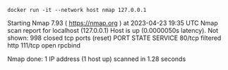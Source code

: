


````docker run -it --network host nmap 127.0.0.1```` 

Starting Nmap 7.93 ( https://nmap.org ) at 2023-04-23 19:35 UTC
Nmap scan report for localhost (127.0.0.1)
Host is up (0.0000050s latency).
Not shown: 998 closed tcp ports (reset)
PORT    STATE    SERVICE
80/tcp  filtered http
111/tcp open     rpcbind

Nmap done: 1 IP address (1 host up) scanned in 1.28 seconds
